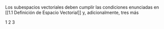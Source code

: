 Los subespacios vectoriales deben cumplir las condiciones enunciadas en [[1.1 Definición de Espacio Vectorial]] y, adicionalmente, tres más

1
2
3
